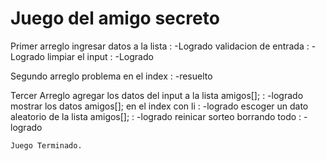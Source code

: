 <h1>Juego del amigo secreto</h1>
Primer arreglo
    ingresar datos a la lista                        : -Logrado
    validacion de entrada                            : -Logrado
    limpiar el input                                 : -Logrado

Segundo arreglo 
    problema en el index                             : -resuelto 

Tercer Arreglo
    agregar los datos del input a la lista amigos[]; : -logrado
    mostrar los datos amigos[]; en el index con li   : -logrado
    escoger un dato aleatorio de la lista amigos[];  : -logrado
    reinicar sorteo borrando todo                    : -logrado 

    Juego Terminado.   

